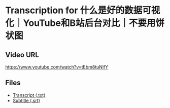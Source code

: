 # Transcription for 什么是好的数据可视化｜YouTube和B站后台对比｜不要用饼状图
## Video URL
https://www.youtube.com/watch?v=tEbm8tuNlfY
 
## Files
- [Transcript (.txt)](./transcript.txt)
- [Subtitle (.srt)](./transcript.srt)
